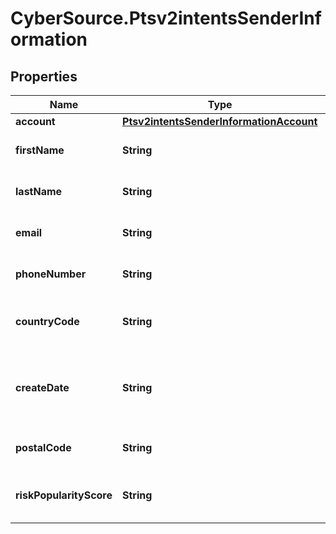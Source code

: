 # CyberSource.Ptsv2intentsSenderInformation

## Properties
Name | Type | Description | Notes
------------ | ------------- | ------------- | -------------
**account** | [**Ptsv2intentsSenderInformationAccount**](Ptsv2intentsSenderInformationAccount.md) |  | [optional] 
**firstName** | **String** | The first name of the sender.  | [optional] 
**lastName** | **String** | The last name of the sender.  | [optional] 
**email** | **String** | The email address of the sender.  | [optional] 
**phoneNumber** | **String** | The phone number of the sender.  | [optional] 
**countryCode** | **String** | The country code of the sender.  | [optional] 
**createDate** | **String** | The date when the sender's account was created.  | [optional] 
**postalCode** | **String** | The postal code of the sender.  | [optional] 
**riskPopularityScore** | **String** | The risk popularity score of the sender.  | [optional] 


